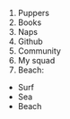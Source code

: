 1. Puppers
2. Books
3. Naps
4. Github
5. Community
6. My squad
7. Beach:
  * Surf
  * Sea
  * Beach
